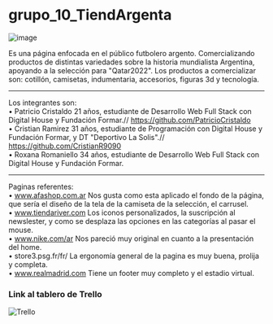 # grupo_10_TiendArgenta
![image](https://user-images.githubusercontent.com/104166649/175835415-00ff361a-9221-4714-8efb-98839539620c.png)

Es una página enfocada en el público futbolero argento. Comercializando productos de distintas variedades sobre la historia mundialista Argentina, apoyando a la selección para "Qatar2022". Los productos a comercializar son: cotillón, camisetas, indumentaria, accesorios, figuras 3d y tecnología.

-------------------------------------------------------------------------------------------------------------------------------------------------------------------------

Los integrantes son:                                                                                                                                                     
• Patricio Cristaldo 21 años, estudiante de Desarrollo Web Full Stack con Digital House y Fundación Formar.// https://github.com/PatricioCristaldo                      
• Cristian Ramirez 31 años, estudiante de Programación con Digital House y Fundación Formar, y DT "Deportivo La Solis".// https://github.com/CristianR9090             
• Roxana Romaniello 34 años, estudiante de Desarrollo Web Full Stack con Digital House y Fundación Formar. 

-------------------------------------------------------------------------------------------------------------------------------------------------------------------------

Paginas referentes:                                                                                                                                                     
• www.afashop.com.ar Nos gusta como esta aplicado el fondo de la página, que sería el diseño de la tela de la camiseta de la selección, el carrusel.                     
• www.tiendariver.com Los iconos personalizados, la suscripción al newslester, y como se desplaza las opciones en las categorías al pasar el mouse.                       
• www.nike.com/ar Nos pareció muy original en cuanto a la presentación del home.                                                                                 
• store3.psg.fr/fr/ La ergonomía general de la pagina es muy buena, prolija y completa.                                                                          
• www.realmadrid.com Tiene un footer muy completo y el estadio virtual.

### Link al tablero de Trello
![Trello](https://trello.com/b/go3IV3hT/grupo10)